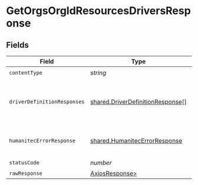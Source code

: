 # GetOrgsOrgIdResourcesDriversResponse


## Fields

| Field                                                                                | Type                                                                                 | Required                                                                             | Description                                                                          |
| ------------------------------------------------------------------------------------ | ------------------------------------------------------------------------------------ | ------------------------------------------------------------------------------------ | ------------------------------------------------------------------------------------ |
| `contentType`                                                                        | *string*                                                                             | :heavy_check_mark:                                                                   | N/A                                                                                  |
| `driverDefinitionResponses`                                                          | [shared.DriverDefinitionResponse](../../models/shared/driverdefinitionresponse.md)[] | :heavy_minus_sign:                                                                   | A possibly empty list of Resources Drivers.<br/><br/>                                |
| `humanitecErrorResponse`                                                             | [shared.HumanitecErrorResponse](../../models/shared/humanitecerrorresponse.md)       | :heavy_minus_sign:                                                                   | Internal application error.<br/><br/>                                                |
| `statusCode`                                                                         | *number*                                                                             | :heavy_check_mark:                                                                   | N/A                                                                                  |
| `rawResponse`                                                                        | [AxiosResponse>](https://axios-http.com/docs/res_schema)                             | :heavy_minus_sign:                                                                   | N/A                                                                                  |